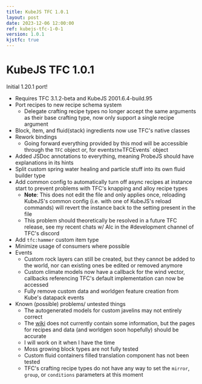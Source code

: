 ```yaml
---
title: KubeJS TFC 1.0.1
layout: post
date: 2023-12-06 12:00:00
ref: kubejs-tfc-1-0-1
version: 1.0.1
kjstfc: true
---
```


# KubeJS TFC 1.0.1

Initial 1.20.1 port!

- Requires TFC 3.1.2-beta and KubeJS 2001.6.4-build.95
- Port recipes to new recipe schema system
    - Delegate crafting recipe types no longer accept the same arguments as their base crafting type, now only support a single recipe argument
- Block, item, and fluid(stack) ingredients now use TFC's native classes
- Rework bindings
    - Going forward everything provided by this mod will be accessible through the `TFC` object or, for events` the `TFCEvents` object
- Added JSDoc annotations to everything, meaning ProbeJS should have explanations in its hints
- Split custom spring water healing and particle stuff into its own fluid builder type
- Add common config to automatically turn off async recipes at instance start to prevent problems with TFC's knapping and alloy recipe types
    - **Note**: This does not edit the file and only applies once, reloading KubeJS's common config (i.e. with one of KubeJS's reload commands) will revert the instance back to the setting present in the file
    - This problem should theoretically be resolved in a future TFC release, see my recent chats w/ Alc in the #development channel of TFC's discord
- Add `tfc:hammer` custom item type
- Minimize usage of consumers where possible
- Events
    - Custom rock layers can still be created, but they cannot be added to the world, nor can existing ones be edited or removed anymore
    - Custom climate models now have a callback for the wind vector, callbacks referencing TFC's default implementation can now be accessed
    - Fully remove custom data and worldgen feature creation from Kube's datapack events
- Known (possible) problems/ untested things
    - The autogenerated models for custom javelins may not entirely correct
    - The [wiki](../kubejs_tfc/1.20.1/) does not currently contain some information, but the pages for recipes and data (and worldgen soon hopefully) should be accurate
    - I will work on it when I have the time
    - Moss growing block types are not fully tested
    - Custom fluid containers filled translation component has not been tested
    - TFC's crafting recipe types do not have any way to set the `mirror`, `group`, or `conditions` parameters at this moment
  